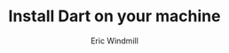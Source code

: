 ---
title: "Install Dart on your machine"
author: "Eric Windmill"
category: "Dart"
subSection: "Getting Started with Dart"
order: 2
tags:
- dart
- setup
- Dart sdk
---